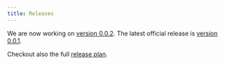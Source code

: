 ```yaml
---
title: Releases
---
```


We are now working on [version 0.0.2](/docs/releases/v-0.0.2). The latest official release is [version 0.0.1](/docs/releases/v-0.0.1).

Checkout also the full [release plan](/docs/releases/release-plan).
